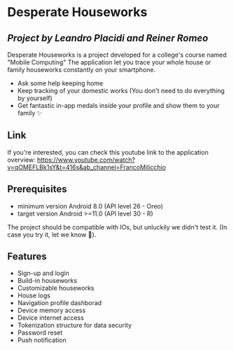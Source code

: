 # Desperate Houseworks
## _Project by Leandro Placidi and Reiner Romeo_

Desperate Houseworks is a project developed for a college's course named "Mobile Computing"
The application let you trace your whole house or family houseworks constantly on your smartphone.

- Ask some help keeping home
- Keep tracking of your domestic works (You don't need to do everything by yourself)
- Get fantastic in-app medals inside your profile and show them to your family ✨

## Link
If you're interested, you can check this youtube link to the application overview:
https://www.youtube.com/watch?v=qOMEFLBk1sY&t=416s&ab_channel=FrancoMilicchio

## Prerequisites
- minimum version Android 8.0 (API level 26 - Oreo)
- target version Android >=11.0 (API level 30 - R)
 
The project should be compatible with IOs, but unluckily we didn't test it.
(In case you try it, let we know 🤝).

## Features

- Sign-up and login
- Build-in houseworks 
- Customizable houseworks
- House logs
- Navigation profile dashborad
- Device memory access
- Device internet access
- Tokenization structure for data security
- Password reset
- Push notification